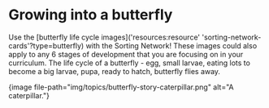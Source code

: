 # Growing into a butterfly

Use the [butterfly life cycle images]('resources:resource' 'sorting-network-cards'?type=butterfly) with the Sorting Network! These images could also apply to any 6 stages of development that you are focusing on in your curriculum. The life cycle of a butterfly - egg, small larvae, eating lots to become a big larvae, pupa, ready to hatch, butterfly flies away.

{image file-path="img/topics/butterfly-story-caterpillar.png" alt="A caterpillar."}